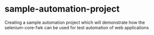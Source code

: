 # sample-automation-project
Creating a sample automation project which will demonstrate how the selenium-core-fwk can be used for test automation of web applications
